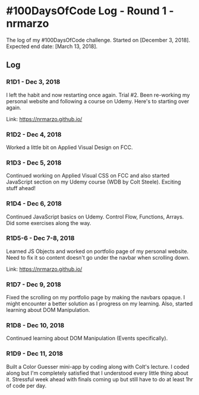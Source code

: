 # #100DaysOfCode Log - Round 1 - nrmarzo

The log of my #100DaysOfCode challenge. Started on [December 3, 2018]. Expected end date: [March 13, 2018]. 

## Log

### R1D1 - Dec 3, 2018
I left the habit and now restarting once again. Trial #2. Been re-working my personal website and following a course on Udemy. Here's to starting over again. 

Link: https://nrmarzo.github.io/ 

### R1D2 - Dec 4, 2018
Worked a little bit on Applied Visual Design on FCC.

### R1D3 - Dec 5, 2018
Continued working on Applied Visual CSS on FCC and also started JavaScript section on my Udemy course (WDB by Colt Steele). Exciting stuff ahead!

### R1D4 - Dec 6, 2018
Continued JavaScript basics on Udemy. Control Flow, Functions, Arrays. Did some exercises along the way.

### R1D5-6 - Dec 7-8, 2018
Learned JS Objects and worked on portfolio page of my personal website. Need to fix it so content doesn't go under the navbar when scrolling down. 

Link: https://nrmarzo.github.io/ 

### R1D7 - Dec 9, 2018
Fixed the scrolling on my portfolio page by making the navbars opaque. I might encounter a better solution as I progress on my learning. Also, started learning about DOM Manipulation.

### R1D8 - Dec 10, 2018
Continued learning about DOM Manipulation (Events specifically). 

### R1D9 - Dec 11, 2018
Built a Color Guesser mini-app by coding along with Colt's lecture. I coded along but I'm completely satisfied that I understood every little thing about it. Stressful week ahead with finals coming up but still have to do at least 1hr of code per day.
